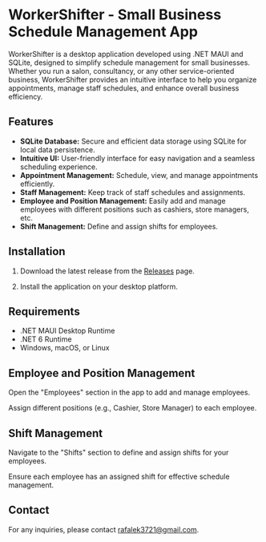 # WorkerShifter - Small Business Schedule Management App

WorkerShifter is a desktop application developed using .NET MAUI and SQLite, designed to simplify schedule management for small businesses. Whether you run a salon, consultancy, or any other service-oriented business, WorkerShifter provides an intuitive interface to help you organize appointments, manage staff schedules, and enhance overall business efficiency.

## Features

- **SQLite Database:** Secure and efficient data storage using SQLite for local data persistence.
- **Intuitive UI:** User-friendly interface for easy navigation and a seamless scheduling experience.
- **Appointment Management:** Schedule, view, and manage appointments efficiently.
- **Staff Management:** Keep track of staff schedules and assignments.
- **Employee and Position Management:** Easily add and manage employees with different positions such as cashiers, store managers, etc.
- **Shift Management:** Define and assign shifts for employees.

## Installation

1. Download the latest release from the [Releases](https://github.com/Rafalekvx/WorkerShifter/releases) page.

2. Install the application on your desktop platform.

## Requirements

- .NET MAUI Desktop Runtime
- .NET 6 Runtime
- Windows, macOS, or Linux

## Employee and Position Management
Open the "Employees" section in the app to add and manage employees.

Assign different positions (e.g., Cashier, Store Manager) to each employee.

## Shift Management
Navigate to the "Shifts" section to define and assign shifts for your employees.

Ensure each employee has an assigned shift for effective schedule management.

## Contact
For any inquiries, please contact rafalek3721@gmail.com.

